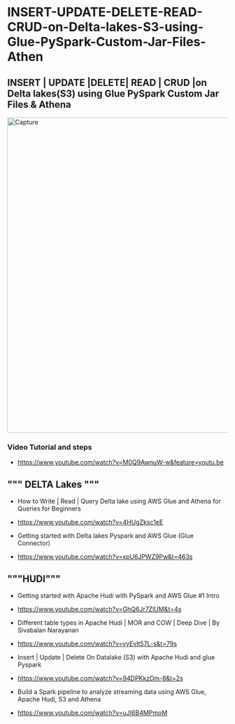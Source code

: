 # INSERT-UPDATE-DELETE-READ-CRUD-on-Delta-lakes-S3-using-Glue-PySpark-Custom-Jar-Files-Athen
## INSERT | UPDATE |DELETE| READ | CRUD |on Delta lakes(S3) using Glue PySpark Custom Jar Files &amp; Athena

<img width="721" alt="Capture" src="https://user-images.githubusercontent.com/39345855/203443414-bf243bdc-c1fb-413e-a0a4-4bfd3c44bb09.PNG">

### Video Tutorial and steps 
* https://www.youtube.com/watch?v=M0Q9AwnuW-w&feature=youtu.be



## """ DELTA Lakes """
* How to Write | Read | Query Delta lake using AWS Glue and Athena for Queries for Beginners
* https://www.youtube.com/watch?v=4HUgZksc1eE

* Getting started with Delta lakes Pyspark and AWS Glue (Glue Connector)
* https://www.youtube.com/watch?v=xpU6JPWZ9Pw&t=463s


## """HUDI"""
* Getting started with Apache Hudi with PySpark and AWS Glue #1 Intro
* https://www.youtube.com/watch?v=GhQ6Jr7ZlUM&t=4s

* Different table types in Apache Hudi | MOR and COW | Deep Dive | By Sivabalan Narayanan
* https://www.youtube.com/watch?v=vyEvlt57L-s&t=79s

* Insert | Update | Delete On Datalake (S3) with Apache Hudi and glue Pyspark
* https://www.youtube.com/watch?v=94DPKkzDm-8&t=2s

* Build a Spark pipeline to analyze streaming data using AWS Glue, Apache Hudi, S3 and Athena
* https://www.youtube.com/watch?v=uJI6B4MPmoM

